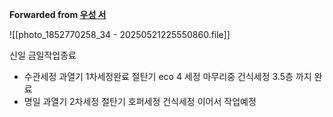 **Forwarded from [우성 서](https://t.me/no_username_6211163052)**

![[photo_1852770258_34 - 20250521225550860.file]]

신일 금일작업종료
- 수관세정 과열기 1차세정완료
   절탄기 eco 4 세정 마무리중
   건식세정 3.5층 까지 완료
- 명일 과열기 2차세정 
   절탄기 호퍼세정
    건식세정 이어서 작업예정